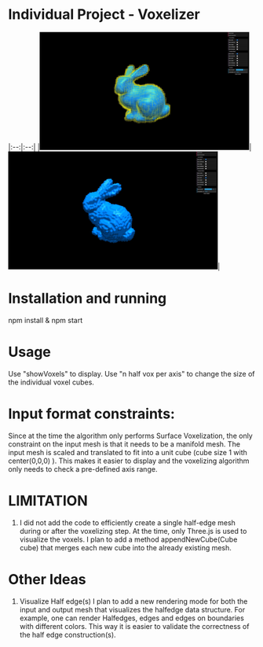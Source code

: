 # Individual Project - Voxelizer

|:--:|:--:|
|<img src="./talks/screenshot_final_1.JPG" height="240"/>|<img src="./talks/screenshot_final_2.JPG" height="240"/>|


# Installation and running
npm install & npm start

# Usage
Use "showVoxels" to display. Use "n half vox per axis" to change the size of the individual voxel cubes.

# Input format constraints:
Since at the time the algorithm only performs Surface Voxelization, the only constraint on the input mesh
is that it needs to be a manifold mesh. The input mesh is scaled and translated to fit into a unit cube (cube size 1 with center(0,0,0) ).
This makes it easier to display and the voxelizing algorithm only needs to check a pre-defined axis range.

# LIMITATION
1) I did not add the code to efficiently create a single half-edge mesh during or after the voxelizing step. At the time, only Three.js is used
to visualize the voxels. 
I plan to add a method appendNewCube(Cube cube) that merges each new cube into the already existing mesh.

# Other Ideas
1) Visualize Half edge(s)
I plan to add a new rendering mode for both the input and output mesh that visualizes the halfedge data structure. For example, one can render
Halfedges, edges and edges on boundaries with different colors. This way it is easier to validate the correctness of the half edge construction(s).


